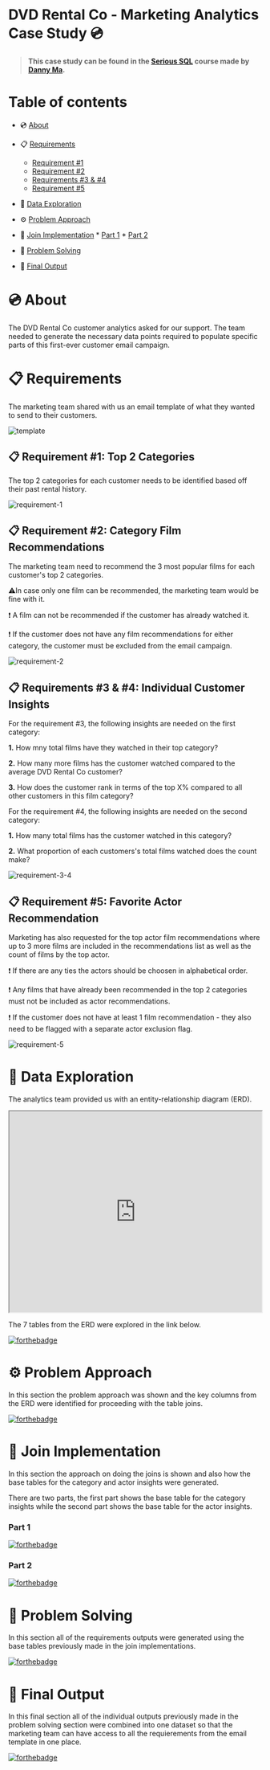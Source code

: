 # DVD Rental Co - Marketing Analytics Case Study 💿

> **This case study can be found in the [Serious SQL](https://www.datawithdanny.com) course made by [Danny Ma](https://www.linkedin.com/in/datawithdanny/).**

# Table of contents
<!--ts-->
   * 💿 [About](#️-about)

   * 📋 [Requirements](#-requirements)
      * [Requirement #1](#-requirement_#1:_top_2_categories)
      * [Requirement #2](#-requirement_#2:_category_film_recommendations)
      * [Requirements #3 & #4](#-requirements_#3_&_#4:_individual_customer_insights)
      * [Requirement #5](#-requirement_#5:_favorite_actor_recommendation)

   * 🔎 [Data Exploration](#-data-exploration)

   * ⚙️ [Problem Approach](#-problem-approach)

   * 🧱 [Join Implementation](#-join-implementation)
    * [Part 1](#-part-1)
    * [Part 2](#-part-2)
   
   * 🔧 [Problem Solving](#️-problem-solving)

   * 🔮 [Final Output](#-final-output)
<!--te-->

# 💿 About 

The DVD Rental Co customer analytics  asked for our support. The team needed to generate  the necessary data points required to populate specific parts of this first-ever customer email campaign.

# 📋 Requirements

The marketing team shared with us an email template of what they wanted to send to their customers.

![template](email_template.png)

## 📋 Requirement #1: Top 2 Categories
The top 2 categories for each customer needs to be identified based off their past rental history.

![requirement-1](requirement_1.png)

## 📋 Requirement #2: Category Film Recommendations

The marketing team need to recommend the 3 most popular films for each customer's top 2 categories. 

⚠️In case only one film can be recommended, the marketing team would be fine with it.

❗️ A film can not be recommended if the customer has already watched it.

❗️ If the customer does not have any film recommendations for either category, the customer must be excluded from the email campaign.

![requirement-2](requirement_2.png)

## 📋 Requirements #3 & #4: Individual Customer Insights 

For the requirement #3, the following insights are needed on the first category:

**1.** How mny total films have they watched in their top category?

**2.** How many more films has the customer watched compared to the average DVD Rental Co customer?

**3.** How does the customer rank in terms of the top X% compared to all other customers in this film category?

For the requirement #4, the following insights are needed on the second category:

**1.** How many total films has the customer watched in this category?

**2.** What proportion of each customers's total films watched does the count make?

![requirement-3-4](requirement_3_4.png)

## 📋 Requirement #5: Favorite Actor Recommendation

Marketing has also requested for the top actor film recommendations where up to 3 more films are included in the recommendations list as well as the count of films by the top actor.

❗️ If there are any ties the actors should be choosen in alphabetical order.

❗️ Any films that have already been recommended in the top 2 categories must not be included as actor recommendations.

❗️ If the customer does not have at least 1 film recommendation - they also need to be flagged with a separate actor exclusion flag.

![requirement-5](requirement_5.png)

# 🔎 Data Exploration

The analytics team provided us with an entity-relationship diagram (ERD).

<iframe height="400" width="100%"
src='https://dbdiagram.io/embed/5fe1cb6e9a6c525a03bbf839'>
</iframe>

The 7 tables from the ERD were explored in the link below.

[![forthebadge](view-data-exploration.svg)](https://github.com)

# ⚙️ Problem Approach 

In this section the problem approach was shown and the key columns from the ERD were identified for proceeding with the table joins.

[![forthebadge](view-problem-approach.svg)](https://github.com)

# 🧱 Join Implementation

In this section the approach on doing the joins is shown and also how the base tables for the category and actor insights were generated.

There are two parts, the first part shows the base table for the category insights while the second part shows the base table for the actor insights.

### Part 1

[![forthebadge](view-join-implementation-part-1.svg)](https://github.com)

### Part 2

[![forthebadge](view-join-implementation-part-2.svg)](https://github.com)

# 🔧 Problem Solving 
In this section all of the requirements outputs were generated using the base tables previously made in the join implementations.

[![forthebadge](view-problem-solving.svg)](https://github.com)

# 🔮 Final Output
In this final section all of the individual outputs previously made in the problem solving section were combined into one dataset so that the marketing team can have access to all the requierements from the email template in one place. 

[![forthebadge](view-final-output.svg)](https://github.com)
